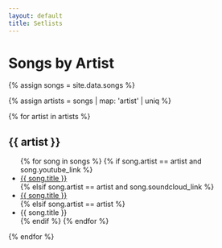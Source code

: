 ```yaml
---
layout: default
title: Setlists
---
```


<h1>Songs by Artist</h1>

{% assign songs = site.data.songs %}

{% assign artists = songs | map: 'artist' | uniq %}

{% for artist in artists %}
  <h2>{{ artist }}</h2>
  <ul>
    {% for song in songs %}
      {% if song.artist == artist  and song.youtube_link %}
        <li>
          <a href="{{ song.youtube_link }}" target="_blank">{{ song.title }}</a>
        </li>
      {% elsif song.artist == artist  and song.soundcloud_link %}
        <li>
          <a href="{{ song.soundcloud_link }}" target="_blank">{{ song.title }}</a>
        </li>
      {% elsif song.artist == artist %}
        <li>
          {{ song.title }}
        </li>
      {% endif %}
    {% endfor %}
  </ul>
{% endfor %}